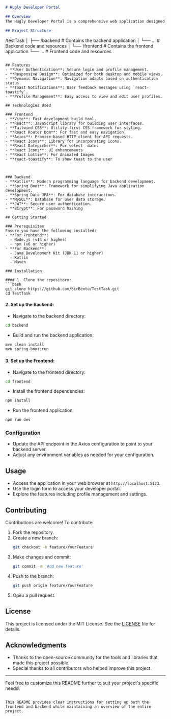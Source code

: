 
```markdown
# Hugly Developer Portal

## Overview
The Hugly Developer Portal is a comprehensive web application designed for developers to manage their profiles and access various services. This application features a modern tech stack with a **Kotlin and Spring Boot** backend and a **React** frontend, providing a seamless experience across devices.

## Project Structure
```
/testTask
│
├── /backend         # Contains the backend application
│   └── ...         # Backend code and resources
│
└── /frontend        # Contains the frontend application
    └── ...         # Frontend code and resources
```

## Features
- **User Authentication**: Secure login and profile management.
- **Responsive Design**: Optimized for both desktop and mobile views.
- **Dynamic Navigation**: Navigation adapts based on authentication status.
- **Toast Notifications**: User feedback messages using `react-toastify`.
- **Profile Management**: Easy access to view and edit user profiles.

## Technologies Used

### Frontend
- **Vite**: Fast development build tool.
- **React**: JavaScript library for building user interfaces.
- **Tailwind CSS**: Utility-first CSS framework for styling.
- **React Router Dom**: For fast and easy navigation.
- **Axios**: Promise-based HTTP client for API requests.
- **React Icons**: Library for incorporating icons.
- **React Datepicker**: For select  date.
- **React Icons**: UI enhancements
- **React Lottie**: For Aninated Images
- **react-toastify**: To show toast to the user



### Backend
- **Kotlin**: Modern programming language for backend development.
- **Spring Boot**: Framework for simplifying Java application development.
- **Spring Data JPA**: For database interactions.
- **MySQL**: Database for user data storage.
- **JWT**: Secure user authentication.
- **BCrypt**: For password hashing

## Getting Started

### Prerequisites
Ensure you have the following installed:
- **For Frontend**:
  - Node.js (v14 or higher)
  - npm (v6 or higher)
- **For Backend**:
  - Java Development Kit (JDK 11 or higher)
  - Kotlin
  - Maven

### Installation

#### 1. Clone the repository:
```bash
git clone https://github.com/SirBento/TestTask.git
cd TestTask
```

#### 2. Set up the Backend:
- Navigate to the backend directory:
```bash
cd backend
```
- Build and run the backend application:
```bash
mvn clean install
mvn spring-boot:run
```

#### 3. Set up the Frontend:
- Navigate to the frontend directory:
```bash
cd frontend
```
- Install the frontend dependencies:
```bash
npm install
```
- Run the frontend application:
```bash
npm run dev
```

### Configuration
- Update the API endpoint in the Axios configuration to point to your backend server.
- Adjust any environment variables as needed for your configuration.

## Usage
- Access the application in your web browser at `http://localhost:5173`.
- Use the login form to access your developer portal.
- Explore the features including profile management and settings.

## Contributing
Contributions are welcome! To contribute:
1. Fork the repository.
2. Create a new branch:
   ```bash
   git checkout -b feature/YourFeature
   ```
3. Make changes and commit:
   ```bash
   git commit -m 'Add new feature'
   ```
4. Push to the branch:
   ```bash
   git push origin feature/YourFeature
   ```
5. Open a pull request.

## License
This project is licensed under the MIT License. See the [LICENSE](LICENSE) file for details.

## Acknowledgments
- Thanks to the open-source community for the tools and libraries that made this project possible.
- Special thanks to all contributors who helped improve this project.

---

Feel free to customize this README further to suit your project's specific needs!
```

This README provides clear instructions for setting up both the frontend and backend while maintaining an overview of the entire project.

